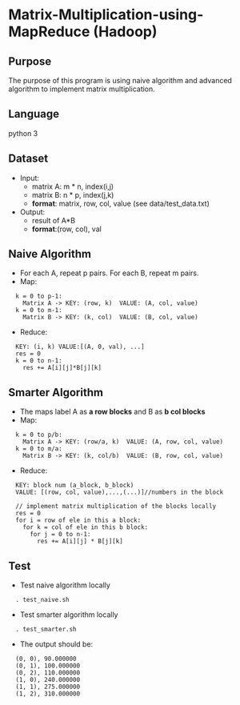 # Matrix-Multiplication-using-MapReduce (Hadoop)

## Purpose
The purpose of this program is using naive algorithm and advanced algorithm to implement matrix multiplication.

## Language
python 3

## Dataset
* Input:
  * matrix A: m * n,   index(i,j)
  * matrix B: n * p,  index(j,k)
  * **format**: matrix, row, col, value (see data/test_data.txt)
* Output:
  * result of A*B
  * **format**:(row, col), val

## Naive Algorithm
* For each A, repeat p pairs. For each B, repeat m pairs.
* Map:
```
  k = 0 to p-1:
    Matrix A -> KEY: (row, k)  VALUE: (A, col, value)
  k = 0 to m-1:
    Matrix B -> KEY: (k, col)  VALUE: (B, col, value)
```
* Reduce:
```
  KEY: (i, k) VALUE:[(A, 0, val), ...]
  res = 0
  k = 0 to n-1:
    res += A[i][j]*B[j][k]
```
## Smarter Algorithm
* The maps label A as **a row blocks** and B as **b col blocks**
* Map:
```
  k = 0 to p/b:
    Matrix A -> KEY: (row/a, k)  VALUE: (A, row, col, value)
  k = 0 to m/a:
    Matrix B -> KEY: (k, col/b)  VALUE: (B, row, col, value)
```
* Reduce:
```
  KEY: block num (a_block, b_block)
  VALUE: [(row, col, value),...,(...)]//numbers in the block

  // implement matrix multiplication of the blocks locally
  res = 0
  for i = row of ele in this a block:
    for k = col of ele in this b block:
      for j = 0 to n-1:
        res += A[i][j] * B[j][k]
```
## Test
* Test naive algorithm locally
```
  . test_naive.sh
```
* Test smarter algorithm locally
```
  . test_smarter.sh
```
* The output should be:
```
  (0, 0), 90.000000
  (0, 1), 100.000000
  (0, 2), 110.000000
  (1, 0), 240.000000
  (1, 1), 275.000000
  (1, 2), 310.000000
```



